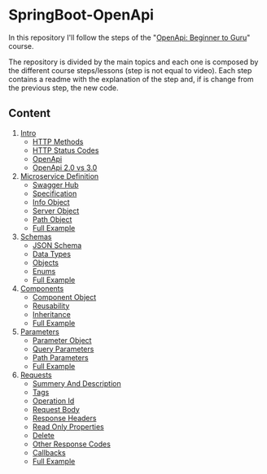 # SpringBoot-OpenApi

In this repository I'll follow the steps of the 
"[OpenApi: Beginner to Guru](https://www.udemy.com/course/openapi-beginner-to-guru)" course.

The repository is divided by the main topics and each one is composed by the different course steps/lessons 
(step is not equal to video).
Each step contains a readme with the explanation of the step and, if is change from the previous step, the new code.

## Content

1. [Intro](00%20-%20Intro.md)
    - [HTTP Methods](00%20-%20Intro.md#http-methods)
    - [HTTP Status Codes](00%20-%20Intro.md#http-status-codes)
    - [OpenApi](00%20-%20Intro.md#openapi)
    - [OpenApi 2.0 vs 3.0](00%20-%20Intro.md#openapi-20-vs-30)
1. [Microservice Definition](01%20-%20Microservice%20Definition.md)
    - [Swagger Hub](01%20-%20Microservice%20Definition.md#swagger-hub)
    - [Specification](01%20-%20Microservice%20Definition.md#specification)
    - [Info Object](01%20-%20Microservice%20Definition.md#info-object)
    - [Server Object](01%20-%20Microservice%20Definition.md#server-object)
    - [Path Object](01%20-%20Microservice%20Definition.md#path-object)
    - [Full Example](01%20-%20Microservice%20Definition.md#full-example)
1. [Schemas](02%20-%20Schemas.md)
    - [JSON Schema](02%20-%20Schemas.md#json-schema)
    - [Data Types](02%20-%20Schemas.md#data-types)
    - [Objects](02%20-%20Schemas.md#objects)
    - [Enums](02%20-%20Schemas.md#enums)
    - [Full Example](02%20-%20Schemas.md#full-example)
1. [Components](03%20-%20Components.md)
    - [Component Object](03%20-%20Components.md#component-object)
    - [Reusability](03%20-%20Components.md#reusability)
    - [Inheritance](03%20-%20Components.md#inheritance)
    - [Full Example](03%20-%20Components.md#full-example)
1. [Parameters](04%20-%20Parameters.md)   
    - [Parameter Object](04%20-%20Parameters.md#parameter-object)
    - [Query Parameters](04%20-%20Parameters.md#query-parameters)
    - [Path Parameters](04%20-%20Parameters.md#path-parameters)
    - [Full Example](04%20-%20Parameters.md#full-example)
1. [Requests](05%20-%20Requests.md)   
    - [Summery And Description](05%20-%20Requests.md#summery-and-description)
    - [Tags](05%20-%20Requests.md#tags)
    - [Operation Id](05%20-%20Requests.md#operation-id)
    - [Request Body](05%20-%20Requests.md#request-body)
    - [Response Headers](05%20-%20Requests.md#response-headers)
    - [Read Only Properties](05%20-%20Requests.md#read-only-properties)
    - [Delete](05%20-%20Requests.md#delete)
    - [Other Response Codes](05%20-%20Requests.md#other-response-codes)
    - [Callbacks](05%20-%20Requests.md#callbacks)
    - [Full Example](05%20-%20Requests.md#full-example)
